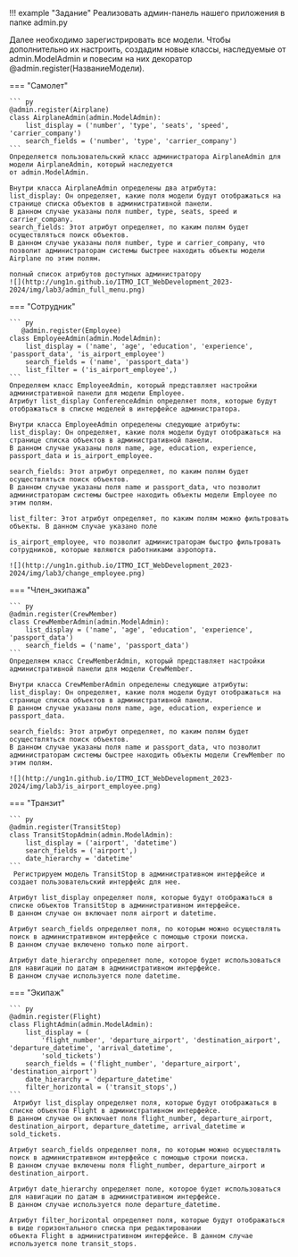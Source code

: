 !!! example "Задание"
    Реализовать админ-панель нашего приложения в папке admin.py

Далее необходимо зарегистрировать все модели. 
Чтобы дополнительно их настроить, создадим новые классы, наследуемые от admin.ModelAdmin 
и повесим на них декоратор @admin.register(НазваниеМодели).

=== "Самолет"

    ``` py
    @admin.register(Airplane)
    class AirplaneAdmin(admin.ModelAdmin):
        list_display = ('number', 'type', 'seats', 'speed', 'carrier_company')
        search_fields = ('number', 'type', 'carrier_company')
    ```
    Определяется пользовательский класс администратора AirplaneAdmin для модели AirplaneAdmin, который наследуется 
    от admin.ModelAdmin. 
    
    Внутри класса AirplaneAdmin определены два атрибута:
    list_display: Он определяет, какие поля модели будут отображаться на странице списка объектов в административной панели. 
    В данном случае указаны поля number, type, seats, speed и carrier_company.
    search_fields: Этот атрибут определяет, по каким полям будет осуществляться поиск объектов. 
    В данном случае указаны поля number, type и carrier_company, что позволит администраторам системы быстрее находить объекты модели Airplane по этим полям.

    полный список атрибутов доступных администратору
    ![](http://ung1n.github.io/ITMO_ICT_WebDevelopment_2023-2024/img/lab3/admin_full_menu.png)  



    
=== "Сотрудник"

    ``` py
       @admin.register(Employee)
    class EmployeeAdmin(admin.ModelAdmin):
        list_display = ('name', 'age', 'education', 'experience', 'passport_data', 'is_airport_employee')
        search_fields = ('name', 'passport_data')
        list_filter = ('is_airport_employee',)
    ```
    Определяем класс EmployeeAdmin, который представляет настройки административной панели для модели Employee.
    Атрибут list_display ConferenceAdmin определяет поля, которые будут отображаться в списке моделей в интерфейсе администратора.

    Внутри класса EmployeeAdmin определены следующие атрибуты:
    list_display: Он определяет, какие поля модели будут отображаться на странице списка объектов в административной панели. 
    В данном случае указаны поля name, age, education, experience, passport_data и is_airport_employee.

    search_fields: Этот атрибут определяет, по каким полям будет осуществляться поиск объектов. 
    В данном случае указаны поля name и passport_data, что позволит администраторам системы быстрее находить объекты модели Employee по этим полям.

    list_filter: Этот атрибут определяет, по каким полям можно фильтровать объекты. В данном случае указано поле

    is_airport_employee, что позволит администраторам быстро фильтровать сотрудников, которые являются работниками аэропорта.

    ![](http://ung1n.github.io/ITMO_ICT_WebDevelopment_2023-2024/img/lab3/change_employee.png)  



=== "Член_экипажа"

    ``` py
    @admin.register(CrewMember)
    class CrewMemberAdmin(admin.ModelAdmin):
        list_display = ('name', 'age', 'education', 'experience', 'passport_data')
        search_fields = ('name', 'passport_data')
    ```
    Определяем класс CrewMemberAdmin, который представляет настройки административной панели для модели CrewMember.

    Внутри класса CrewMemberAdmin определены следующие атрибуты:
    list_display: Он определяет, какие поля модели будут отображаться на странице списка объектов в административной панели. 
    В данном случае указаны поля name, age, education, experience и passport_data.

    search_fields: Этот атрибут определяет, по каким полям будет осуществляться поиск объектов. 
    В данном случае указаны поля name и passport_data, что позволит администраторам системы быстрее находить объекты модели CrewMember по этим полям.

    ![](http://ung1n.github.io/ITMO_ICT_WebDevelopment_2023-2024/img/lab3/is_airport_employee.png)

=== "Транзит"

    ``` py
    @admin.register(TransitStop)
    class TransitStopAdmin(admin.ModelAdmin):
        list_display = ('airport', 'datetime')
        search_fields = ('airport',)
        date_hierarchy = 'datetime'
    ```
     Регистрируем модель TransitStop в административном интерфейсе и создает пользовательский интерфейс для нее.

    Атрибут list_display определяет поля, которые будут отображаться в списке объектов TransitStop в административном интерфейсе. 
    В данном случае он включает поля airport и datetime.

    Атрибут search_fields определяет поля, по которым можно осуществлять поиск в административном интерфейсе с помощью строки поиска. 
    В данном случае включено только поле airport.

    Атрибут date_hierarchy определяет поле, которое будет использоваться для навигации по датам в административном интерфейсе. 
    В данном случае используется поле datetime.

=== "Экипаж"

    ``` py
    @admin.register(Flight)
    class FlightAdmin(admin.ModelAdmin):
        list_display = (
            'flight_number', 'departure_airport', 'destination_airport', 'departure_datetime', 'arrival_datetime',
            'sold_tickets')
        search_fields = ('flight_number', 'departure_airport', 'destination_airport')
        date_hierarchy = 'departure_datetime'
        filter_horizontal = ('transit_stops',)
    ```
     Атрибут list_display определяет поля, которые будут отображаться в списке объектов Flight в административном интерфейсе. 
    В данном случае он включает поля flight_number, departure_airport, destination_airport, departure_datetime, arrival_datetime и sold_tickets.

    Атрибут search_fields определяет поля, по которым можно осуществлять поиск в административном интерфейсе с помощью строки поиска. 
    В данном случае включены поля flight_number, departure_airport и destination_airport.

    Атрибут date_hierarchy определяет поле, которое будет использоваться для навигации по датам в административном интерфейсе. 
    В данном случае используется поле departure_datetime.

    Атрибут filter_horizontal определяет поля, которые будут отображаться в виде горизонтального списка при редактировании 
    объекта Flight в административном интерфейсе. В данном случае используется поле transit_stops.